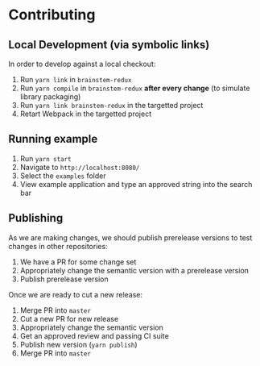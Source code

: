 # Contributing

## Local Development (via symbolic links)

In order to develop against a local checkout:

1. Run `yarn link` in `brainstem-redux`
1. Run `yarn compile` in `brainstem-redux` **after every change** (to simulate library packaging)
1. Run `yarn link brainstem-redux` in the targetted project
1. Retart Webpack in the targetted project

## Running example

1. Run `yarn start`
1. Navigate to `http://localhost:8080/`
1. Select the `examples` folder
1. View example application and type an approved string into the search bar

## Publishing

As we are making changes, we should publish prerelease versions to test changes in other repositories:

1. We have a PR for some change set
1. Appropriately change the semantic version with a prerelease version
1. Publish prerelease version

Once we are ready to cut a new release:

1. Merge PR into `master`
1. Cut a new PR for new release
1. Appropriately change the semantic version
1. Get an approved review and passing CI suite
1. Publish new version (`yarn publish`)
1. Merge PR into `master`
